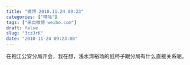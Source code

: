 ```yaml
---
title: "微博 2010.11.24 09:23"
categories: ["嘀咕"]
tags: ["来自微博 weibo.com"]
draft: false
slug: "3czJrK"
date: "2010-11-24 09:23:00"
---
```


<p>在袍江公安分局开会，我在想，浅水湾裕场的纸杯子跟分局有什么直接关系呢。 ​​​​</p>
